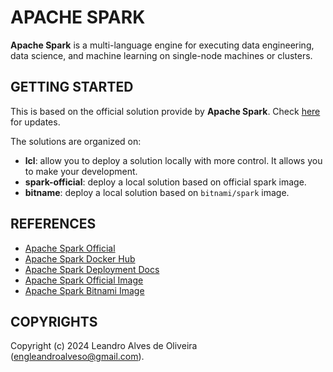 # APACHE SPARK

**Apache Spark** is a multi-language engine for executing data engineering, data science, and machine learning on single-node machines or clusters.

## GETTING STARTED

This is based on the official solution provide by **Apache Spark**. Check [here](https://spark.apache.org/docs/latest/submitting-applications.html) for updates.

The solutions are organized on:
- **lcl**: allow you to deploy a solution locally with more control. It allows you to make your development.
- **spark-official**: deploy a local solution based on official spark image.
- **bitname**: deploy a local solution based on `bitnami/spark` image.

## REFERENCES
- [Apache Spark Official](https://spark.apache.org/)
- [Apache Spark Docker Hub](https://hub.docker.com/_/spark)
- [Apache Spark Deployment Docs](https://spark.apache.org/docs/latest/submitting-applications.html)
- [Apache Spark Official Image](https://hub.docker.com/_/spark)
- [Apache Spark Bitnami Image](https://hub.docker.com/r/bitnami/spark)

## COPYRIGHTS
Copyright (c) 2024 Leandro Alves de Oliveira (engleandroalveso@gmail.com).